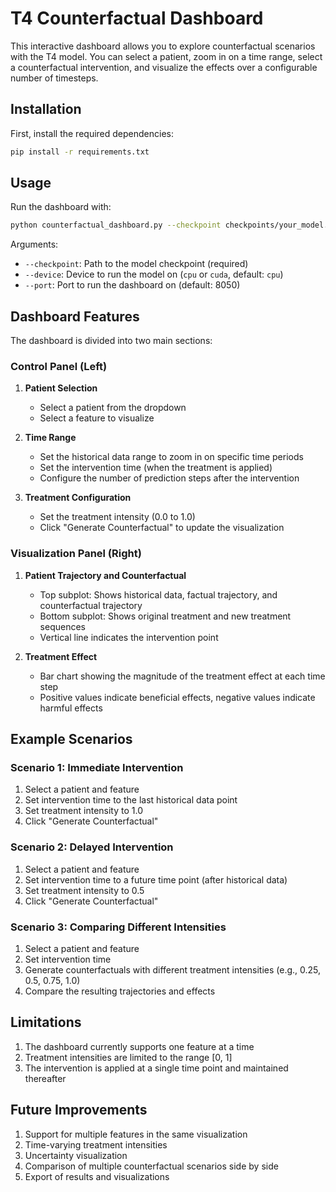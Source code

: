 # T4 Counterfactual Dashboard

This interactive dashboard allows you to explore counterfactual scenarios with the T4 model. You can select a patient, zoom in on a time range, select a counterfactual intervention, and visualize the effects over a configurable number of timesteps.

## Installation

First, install the required dependencies:

```bash
pip install -r requirements.txt
```

## Usage

Run the dashboard with:

```bash
python counterfactual_dashboard.py --checkpoint checkpoints/your_model.pt --device cpu --port 8050
```

Arguments:
- `--checkpoint`: Path to the model checkpoint (required)
- `--device`: Device to run the model on (`cpu` or `cuda`, default: `cpu`)
- `--port`: Port to run the dashboard on (default: 8050)

## Dashboard Features

The dashboard is divided into two main sections:

### Control Panel (Left)

1. **Patient Selection**
   - Select a patient from the dropdown
   - Select a feature to visualize

2. **Time Range**
   - Set the historical data range to zoom in on specific time periods
   - Set the intervention time (when the treatment is applied)
   - Configure the number of prediction steps after the intervention

3. **Treatment Configuration**
   - Set the treatment intensity (0.0 to 1.0)
   - Click "Generate Counterfactual" to update the visualization

### Visualization Panel (Right)

1. **Patient Trajectory and Counterfactual**
   - Top subplot: Shows historical data, factual trajectory, and counterfactual trajectory
   - Bottom subplot: Shows original treatment and new treatment sequences
   - Vertical line indicates the intervention point

2. **Treatment Effect**
   - Bar chart showing the magnitude of the treatment effect at each time step
   - Positive values indicate beneficial effects, negative values indicate harmful effects

## Example Scenarios

### Scenario 1: Immediate Intervention

1. Select a patient and feature
2. Set intervention time to the last historical data point
3. Set treatment intensity to 1.0
4. Click "Generate Counterfactual"

### Scenario 2: Delayed Intervention

1. Select a patient and feature
2. Set intervention time to a future time point (after historical data)
3. Set treatment intensity to 0.5
4. Click "Generate Counterfactual"

### Scenario 3: Comparing Different Intensities

1. Select a patient and feature
2. Set intervention time
3. Generate counterfactuals with different treatment intensities (e.g., 0.25, 0.5, 0.75, 1.0)
4. Compare the resulting trajectories and effects

## Limitations

1. The dashboard currently supports one feature at a time
2. Treatment intensities are limited to the range [0, 1]
3. The intervention is applied at a single time point and maintained thereafter

## Future Improvements

1. Support for multiple features in the same visualization
2. Time-varying treatment intensities
3. Uncertainty visualization
4. Comparison of multiple counterfactual scenarios side by side
5. Export of results and visualizations 